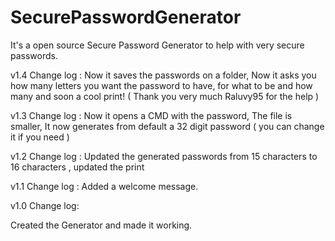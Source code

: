 # SecurePasswordGenerator
It's a open source Secure Password Generator to help with very secure passwords.

v1.4 Change log : 
Now it saves the passwords on a folder, Now it asks you how many letters you want the password to have, for what to be and how many and soon a cool print! ( Thank you very much Raluvy95 for the help )

v1.3 Change log :
Now it opens a CMD with the password,
 The file is smaller,
 It now generates from default a 32 digit password ( you can change it if you need )

v1.2 Change log :
Updated the generated passwords from 15 characters to 16 characters
, updated the print

v1.1 Change log :
Added a welcome message.

v1.0 Change log:

Created the Generator and made it working.
